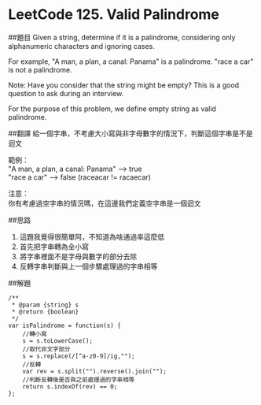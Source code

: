﻿# LeetCode 125. Valid Palindrome

##題目
Given a string, determine if it is a palindrome, considering only alphanumeric characters and ignoring cases.

For example,
"A man, a plan, a canal: Panama" is a palindrome.
"race a car" is not a palindrome.

Note:
Have you consider that the string might be empty? This is a good question to ask during an interview.

For the purpose of this problem, we define empty string as valid palindrome.

##翻譯
給一個字串，不考慮大小寫與非字母數字的情況下，判斷這個字串是不是迴文

範例：  
"A man, a plan, a canal: Panama" --> true   
"race a car" --> false (raceacar != racaecar)

注意：  
你有考慮過空字串的情況嗎，在這邊我們定義空字串是一個迴文

##思路
1. 這題我覺得很簡單阿，不知道為啥通過率這麼低
2. 首先把字串轉為全小寫
3. 將字串裡面不是字母與數字的部分去除
4. 反轉字串判斷與上一個步驟處理過的字串相等
  
##解題
```
/**
 * @param {string} s
 * @return {boolean}
 */
var isPalindrome = function(s) {
    //轉小寫
    s = s.toLowerCase();
    //取代非文字部分
    s = s.replace(/[^a-z0-9]/ig,"");
    //反轉
    var rev = s.split("").reverse().join("");
    //判斷反轉後是否與之前處理過的字串相等
    return s.indexOf(rev) == 0;
};
```
